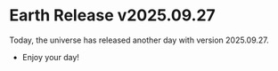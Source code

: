 # Earth Release v2025.09.27
Today, the universe has released another day with version 2025.09.27.
- Enjoy your day!
